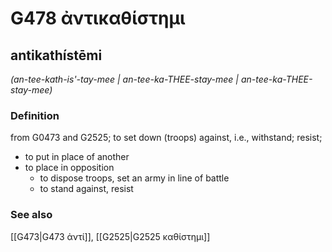 # G478 ἀντικαθίστημι

## antikathístēmi

_(an-tee-kath-is'-tay-mee | an-tee-ka-THEE-stay-mee | an-tee-ka-THEE-stay-mee)_

### Definition

from G0473 and G2525; to set down (troops) against, i.e., withstand; resist; 

- to put in place of another
- to place in opposition
  - to dispose troops, set an army in line of battle
  - to stand against, resist

### See also

[[G473|G473 ἀντί]], [[G2525|G2525 καθίστημι]]
